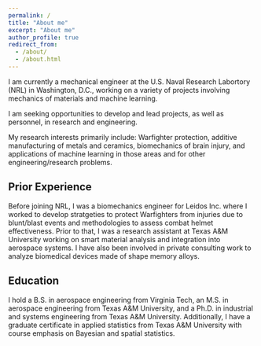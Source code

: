 ```yaml
---
permalink: /
title: "About me"
excerpt: "About me"
author_profile: true
redirect_from: 
  - /about/
  - /about.html
---
```


I am currently a mechanical engineer at the U.S. Naval Research Labortory (NRL) in Washington, D.C., working on a variety of projects involving mechanics of materials and machine learning.

I am seeking opportunities to develop and lead projects, as well as personnel, in research and engineering.

My research interests primarily include: Warfighter protection, additive manufacturing of metals and ceramics, biomechanics of brain injury, and applications of machine learning in those areas and for other engineering/research problems.

Prior Experience
------
Before joining NRL, I was a biomechanics engineer for Leidos Inc. where I worked to develop stratgeties to protect Warfighters from injuries due to blunt/blast events and methodologies to assess combat helmet effectiveness. Prior to that, I was a research assistant at Texas A&amp;M University working on smart material analysis and integration into aerospace systems. I have also been involved in private consulting work to analyze biomedical devices made of shape memory alloys.

Education
------
I hold a B.S. in aerospace engineering from Virginia Tech, an M.S. in aerospace engineering from Texas A&amp;M University, and a Ph.D. in industrial and systems engineering from Texas A&amp;M University. Additionally, I have a graduate certificate in applied statistics from Texas A&amp;M University with course emphasis on Bayesian and spatial statistics. 
